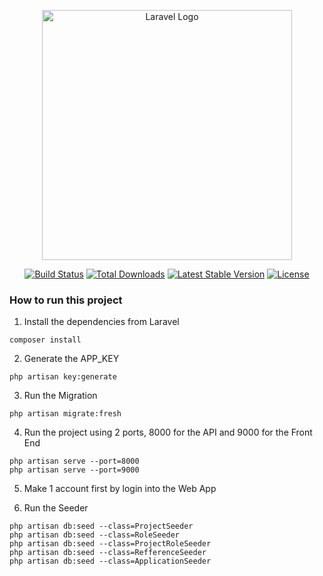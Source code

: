 <p align="center"><a href="https://laravel.com" target="_blank"><img src="https://raw.githubusercontent.com/laravel/art/master/logo-lockup/5%20SVG/2%20CMYK/1%20Full%20Color/laravel-logolockup-cmyk-red.svg" width="400" alt="Laravel Logo"></a></p>

<p align="center">
<a href="https://github.com/laravel/framework/actions"><img src="https://github.com/laravel/framework/workflows/tests/badge.svg" alt="Build Status"></a>
<a href="https://packagist.org/packages/laravel/framework"><img src="https://img.shields.io/packagist/dt/laravel/framework" alt="Total Downloads"></a>
<a href="https://packagist.org/packages/laravel/framework"><img src="https://img.shields.io/packagist/v/laravel/framework" alt="Latest Stable Version"></a>
<a href="https://packagist.org/packages/laravel/framework"><img src="https://img.shields.io/packagist/l/laravel/framework" alt="License"></a>
</p>

### How to run this project

1. Install the dependencies from Laravel

```
composer install
```

2. Generate the APP_KEY

```
php artisan key:generate
```

3. Run the Migration

```
php artisan migrate:fresh
```

4. Run the project using 2 ports, 8000 for the API and 9000 for the Front End

```
php artisan serve --port=8000
php artisan serve --port=9000
```

5. Make 1 account first by login into the Web App

6. Run the Seeder

```
php artisan db:seed --class=ProjectSeeder
php artisan db:seed --class=RoleSeeder
php artisan db:seed --class=ProjectRoleSeeder
php artisan db:seed --class=RefferenceSeeder
php artisan db:seed --class=ApplicationSeeder
```
